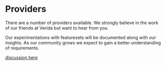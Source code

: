 # Providers

There are a number of providers available. We strongly believe in the work of our friends at Verida but want to hear from you.

Our experimentations with featuresets will be documented along with our insights. As our community grows we expect to gain a better understanding of requirements.

[discussion here]('https://github.com/synavate/LatentSpace-vault/discussions')



